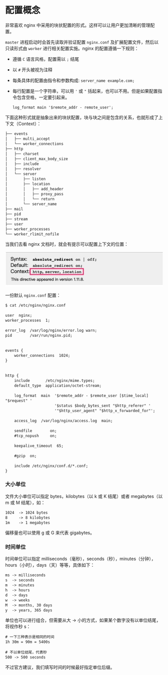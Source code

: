 # 配置概念

非常喜欢 nginx 中采用的块状配置的形式。这样可以让用户更加清晰的管理配置。

`master` 进程启动时会首先读取并验证配置 `nginx.conf` 及扩展配置文件，然后以只读形式由 `worker` 进行相关配置实施。nginx 的配置遵循一下规则：

* 遵循 `C` 语言风格，配置需以 `;` 结尾

* 以 `#` 开头被视为注释

* 每条具体的配置由指令和参数构成: `server_name example.com;`

* 每行配置是一个字符串，可以用 `'` 或 `"` 括起来，也可以不用。但是如果配置指令包含空格，一定要引起来。

  ```
  log_format main '$remote_addr - remote_user';
  ```

下面这种形式就是抽象出来的块状配置，块与块之间是包含的关系，也就形成了上下文（Context）：

```
├── events
│   ├── multi_accept
│   └── worker_connections
├── http
│   ├── charset
│   ├── client_max_body_size
│   ├── include
│   ├── resolver
│   └── server
│       ├── listen
│       ├── location
│       │   ├── add_header
│       │   ├── proxy_pass
│       │   └── return
│       └── server_name
├── mail
├── pid
├── stream
├── user
├── worker_processes
└── worker_rlimit_nofile
```

当我们去看 nginx 文档时，就会有提示可以配置上下文的位置：

![read-config](asserts/read-config.jpg)



一份默认 `nginx.conf` 配置：

```
$ cat /etc/nginx/nginx.conf

user  nginx;
worker_processes  1;

error_log  /var/log/nginx/error.log warn;
pid        /var/run/nginx.pid;


events {
    worker_connections  1024;
}


http {
    include       /etc/nginx/mime.types;
    default_type  application/octet-stream;

    log_format  main  '$remote_addr - $remote_user [$time_local] "$request" '
                      '$status $body_bytes_sent "$http_referer" '
                      '"$http_user_agent" "$http_x_forwarded_for"';

    access_log  /var/log/nginx/access.log  main;

    sendfile        on;
    #tcp_nopush     on;

    keepalive_timeout  65;

    #gzip  on;

    include /etc/nginx/conf.d/*.conf;
}
```



### 大小单位

文件大小单位可以指定 bytes，kilobytes（以 k 或 K 结尾）或者 megabytes（以 m 或 M 结尾），如：

```
1024  -> 1024 bytes
8     -> 8 kilobytes
1m    -> 1 megabytes
```

偏移量也可以使用 g 或 G 来代表 gigabytes。



### 时间单位

时间单位可以指定 milliseconds（毫秒），seconds（秒），minutes（分钟），hours（小时），days（天）等等，具体如下：

```
ms -> milliseconds
s  -> seconds
m  -> minutes
h  -> hours
d  -> days
w  -> weeks
M  -> months, 30 days
y  -> years, 365 days
```

单位也可以进行组合，但需要从大 -> 小的方式，如果某个数字没有以单位结尾，将视作秒 s：

```
# 一下三种表示是相同的时间
1h 30m = 90m = 5400s

# 不以单位结尾，代表秒
500 -> 500 seconds
```

不过官方建议，我们填写时间的时候最好指定单位后缀。

